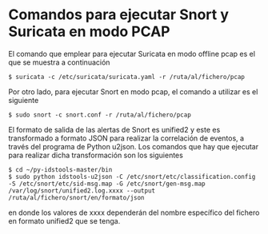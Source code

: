 # Comandos para ejecutar Snort y Suricata en modo PCAP
El comando que emplear para ejecutar Suricata en modo offline pcap es el que se muestra a continuación
```shell
$ suricata -c /etc/suricata/suricata.yaml -r /ruta/al/fichero/pcap
```
Por otro lado, para ejecutar Snort en modo pcap, el comando a utilizar es el siguiente
```shell
$ sudo snort -c snort.conf -r /ruta/al/fichero/pcap
```
El formato de salida de las alertas de Snort es unified2 y este es transformado a formato JSON para realizar la correlación de eventos, a través del programa de Python u2json. Los comandos que hay que ejecutar para realizar dicha transformación son los siguientes
```shell
$ cd ~/py-idstools-master/bin
$ sudo python idstools-u2json -C /etc/snort/etc/classification.config -S /etc/snort/etc/sid-msg.map -G /etc/snort/gen-msg.map /var/log/snort/unified2.log.xxxx --output /ruta/al/fichero/snort/en/formato/json
```
en donde los valores de xxxx dependerán del nombre específico del fichero en formato unified2 que se tenga.
